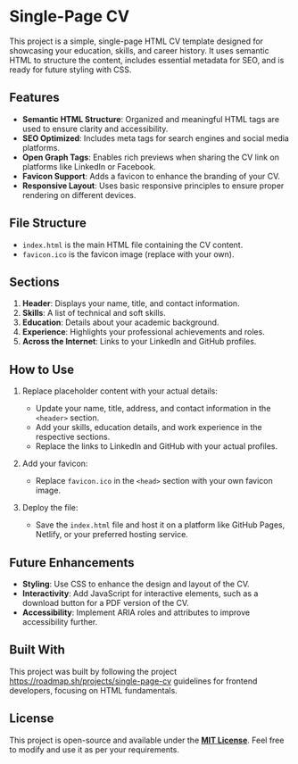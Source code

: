 # Single-Page CV

This project is a simple, single-page HTML CV template designed for showcasing your education, skills, and career history. It uses semantic HTML to structure the content, includes essential metadata for SEO, and is ready for future styling with CSS.

## Features

- **Semantic HTML Structure**: Organized and meaningful HTML tags are used to ensure clarity and accessibility.
- **SEO Optimized**: Includes meta tags for search engines and social media platforms.
- **Open Graph Tags**: Enables rich previews when sharing the CV link on platforms like LinkedIn or Facebook.
- **Favicon Support**: Adds a favicon to enhance the branding of your CV.
- **Responsive Layout**: Uses basic responsive principles to ensure proper rendering on different devices.

## File Structure

- `index.html` is the main HTML file containing the CV content.
- `favicon.ico` is the favicon image (replace with your own).

## Sections

1. **Header**: Displays your name, title, and contact information.
2. **Skills**: A list of technical and soft skills.
3. **Education**: Details about your academic background.
4. **Experience**: Highlights your professional achievements and roles.
5. **Across the Internet**: Links to your LinkedIn and GitHub profiles.

## How to Use

1. Replace placeholder content with your actual details:
   - Update your name, title, address, and contact information in the `<header>` section.
   - Add your skills, education details, and work experience in the respective sections.
   - Replace the links to LinkedIn and GitHub with your actual profiles.

2. Add your favicon:
   - Replace `favicon.ico` in the `<head>` section with your own favicon image.

3. Deploy the file:
   - Save the `index.html` file and host it on a platform like GitHub Pages, Netlify, or your preferred hosting service.

## Future Enhancements

- **Styling**: Use CSS to enhance the design and layout of the CV.
- **Interactivity**: Add JavaScript for interactive elements, such as a download button for a PDF version of the CV.
- **Accessibility**: Implement ARIA roles and attributes to improve accessibility further.

## Built With

This project was built by following the project https://roadmap.sh/projects/single-page-cv guidelines for frontend developers, focusing on HTML fundamentals.

## License

This project is open-source and available under the **[MIT License](https://opensource.org/license/mit)**. Feel free to modify and use it as per your requirements.
